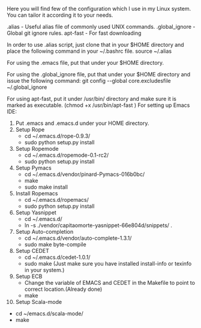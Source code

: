 Here you will find few of the configuration which I use in my Linux system. You can tailor it according it to your needs.

.alias - Useful alias file of commonly used UNIX commands.
.global_ignore - Global git ignore rules.
apt-fast - For fast downloading

In order to use .alias script, just clone that in your $HOME directory and place the following command in your ~/.bashrc file.
source ~/.alias

For using the .emacs file, put that under your $HOME directory.

For using the .global_ignore file, put that under your $HOME directory and issue the following command:
git config --global core.excludesfile ~/.global_ignore

For using apt-fast, put it under /usr/bin/ directory and make sure it is marked as executable. (chmod +x /usr/bin/apt-fast )
For setting up Emacs IDE:

1) Put .emacs and .emacs.d under your HOME directory.
2) Setup Rope
   * cd ~/.emacs.d/rope-0.9.3/
   * sudo python setup.py install
3) Setup Ropemode
   * cd ~/.emacs.d/ropemode-0.1-rc2/
   * sudo python setup.py install
4) Setup Pymacs
   * cd ~/.emacs.d/vendor/pinard-Pymacs-016b0bc/
   * make
   * sudo make install
5) Install Ropemacs
   * cd ~/.emacs.d/ropemacs/
   * sudo python setup.py install
6) Setup Yasnippet
   * cd ~/.emacs.d/
   * ln -s ./vendor/capitaomorte-yasnippet-66e804d/snippets/ .
7) Setup Auto-completion
   * cd ~/.emacs.d/vendor/auto-complete-1.3.1/
   * sudo make byte-compile
8) Setup CEDET
   * cd ~/.emacs.d/cedet-1.0.1/
   * sudo make  (Just make sure you have installed install-info or texinfo in your system.)
9) Setup ECB
   * Change the variable of EMACS and CEDET in the Makefile to point to correct location.(Already done)
   * make
10) Setup Scala-mode
   * cd ~/emacs.d/scala-mode/
   * make

